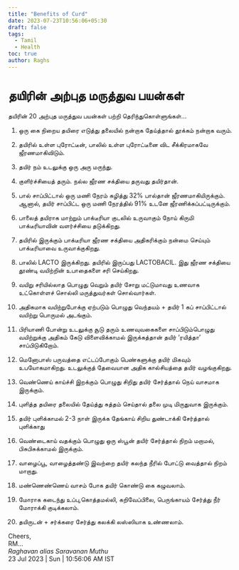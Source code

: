 ```yaml
---
title: "Benefits of Curd"
date: 2023-07-23T10:56:06+05:30
draft: false
tags:
  - Tamil
  - Health
toc: true
author: Raghs
---
```


# தயிரின் அற்புத மருத்துவ பயன்கள்

தயிரின்  20 அற்புத மருத்துவ பயன்கள் பற்றி தெரிந்துகொள்ளுங்கள்...

1. ஒரு கை நிறைய தயிரை எடுத்து தலையில் நன்றாக தேய்த்தால் தூக்கம் நன்றாக வரும்.

2. தயிரில் உள்ள புரோட்டீன், பாலில் உள்ள புரோட்டீனை விட சீக்கிரமாகவே ஜீரணமாகிவிடும்.

3. தயிர் நம் உடலுக்கு ஒரு அரு மருந்து.

<!--more-->

4. குளிர்ச்சியைத் தரும். நல்ல ஜீரண சக்தியை தருவது தயிர்தான்.

5. பால் சாப்பிட்டால் ஒரு மணி நேரம் கழித்து 32% பால்தான் ஜீரணமாகியிருக்கும். ஆனால், தயிர் சாப்பிட்ட ஒரு மணி நேரத்தில் 91% உடனே ஜீரணிக்கப்பட்டிருக்கும்.

6. பாலைத் தயிராக மாற்றும் பாக்டீரியா குடலில் உருவாகும் நோய் கிருமி பாக்டீரியாவின் வளர்ச்சியை தடுக்கிறது.

7. த‌‌யி‌ரி‌ல் இரு‌க்கு‌ம் பா‌க்டீ‌ரியா ஜீரண சக்தியை அதிகரிக்கும் நன்மை செய்யும் பாக்டீரியாவை உருவாக்குகிறது.

8. பாலில் LACTO இருக்கிறது. தயிரில் இருப்பது LACTOBACIL. இது ஜீரண சக்தியை தூண்டி வயிற்றின் உபாதைகளை சரி செய்கிறது.

9. வயிறு சரியில்லாத பொழுது வெறும் தயிர் சோறு மட்டுமாவது உணவாக உட்கொள்ளச் சொல்லி மருத்துவர்கள் சொல்வார்கள்.

10. அதிகமாக வயிற்றுபோக்கு ஏற்படும் பொழுது வெந்தயம் + தயிர் 1 கப் சாப்பிட்டால் வயிற்று பொருமல் அடங்கும்.

11. பிரியாணி போன்று உடலுக்கு சூடு தரும் உணவுவகைகளை சாப்பிடும்பொழுது வயிற்றுக்கு அதிகம் கேடு விளைவிக்காமல் இருக்கத்தான் தயிர் ‘ரயித்தா’ சாப்பிடுகிறோம்.

12. மெனோபாஸ் பருவத்தை எட்டப்போகும் பெண்களுக்கு தயிர் மிகவும் உபயோகமாகிறது. உடலுக்குத் தேவையான அதிக கால்சியத்தை தயிர் வழங்குகிறது.

13. வெண்ணெய் காய்ச்சி இறக்கும் பொழுது சிறிது தயிர் சேர்த்தால் நெய் வாசமாக இருக்கும்.

14. புளித்த தயிரை தலையில் தேய்த்து சுத்தம் செய்தால் தலை முடி மிருதுவாக இருக்கும்.

15. தயிர் புளிக்காமல் 2-3 நாள் இருக்க தேங்காய் சிறிய துண்டாக்கி சேர்த்தால் புளிக்காது

16. வெண்டைகாய் வதக்கும் பொழுது ஒரு ஸ்பூன் தயிர் சேர்த்தால் நிறம் மறாமல், பிசுபிசுக்காமல் இருக்கும்.

17. வாழைப்பூ, வாழைத்தண்டு இவற்றை தயிர் கலந்த நீரில் போட்டு வைத்தால் நிறம் மாறாது.

18. மண்ணெண்ணெய் வாசம் போக தயிர் கொண்டு கை கழுவலாம்.

19. மோராக கடைந்து உப்பு,கொத்தமல்லி, கறிவேப்பிலை, பெருங்காயம் சேர்த்து நீர் மோராக்கி குடிக்கலாம்.

20. தயிருடன் + சர்க்கரை சேர்த்து கலக்கி லஸ்ஸியாக உண்ணலாம்.


Cheers,\
RM...\
_Raghavan alias Saravanan Muthu_\
23 Jul 2023 | Sun | 10:56:06 AM IST
